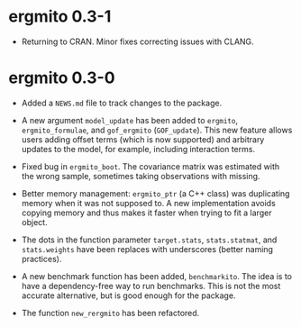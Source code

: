 # ergmito 0.3-1

* Returning to CRAN. Minor fixes correcting issues with CLANG.

# ergmito 0.3-0

* Added a `NEWS.md` file to track changes to the package.

* A new argument `model_update` has been added to `ergmito`, `ergmito_formulae`,
  and `gof_ergmito` (`GOF_update`). This new feature allows users adding
  offset terms (which is now supported) and arbitrary updates to the model,
  for example, including interaction terms.

* Fixed bug in `ergmito_boot`. The covariance matrix was estimated with the
  wrong sample, sometimes taking observations with missing.

* Better memory management: `ergmito_ptr` (a C++ class) was duplicating memory
  when it was not supposed to. A new implementation avoids copying memory and
  thus makes it faster when trying to fit a larger object.

* The dots in the function parameter `target.stats`, `stats.statmat`, and
  `stats.weights` have been replaces with underscores (better naming practices).
  
* A new benchmark function has been added, `benchmarkito`. The idea is to have
  a dependency-free way to run benchmarks. This is not the most accurate 
  alternative, but is good enough for the package.
  
* The function `new_rergmito` has been refactored.